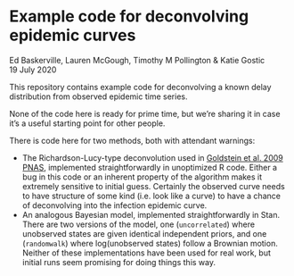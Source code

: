 # Example code for deconvolving epidemic curves

Ed Baskerville, Lauren McGough, Timothy M Pollington & Katie Gostic<br>
19 July 2020

This repository contains example code for deconvolving a known delay distribution from observed epidemic time series.

None of the code here is ready for prime time, but we’re sharing it in case it’s a useful starting point for other people.

There is code here for two methods, both with attendant warnings:

* The Richardson-Lucy-type deconvolution used in [Goldstein et al. 2009 PNAS](https://doi.org/10.1073/pnas.0902958106), implemented straightforwardly in unoptimized R code. Either a bug in this code or an inherent property of the algorithm makes it extremely sensitive to initial guess. Certainly the observed curve needs to have structure of some kind (i.e. look like a curve) to have a chance of deconvolving into the infection epidemic curve.
* An analogous Bayesian model, implemented straightforwardly in Stan. There are two versions of the model, one (`uncorrelated`) where unobserved states are given identical independent priors, and one (`randomwalk`) where log(unobserved states) follow a Brownian motion. Neither of these implementations have been used for real work, but initial runs seem promising for doing things this way.
